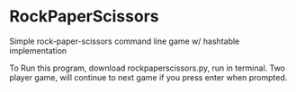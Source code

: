 # RockPaperScissors
Simple rock-paper-scissors command line game w/ hashtable implementation

To Run this program, download rockpaperscissors.py, run in terminal.
Two player game, will continue to next game if you press enter when prompted.
